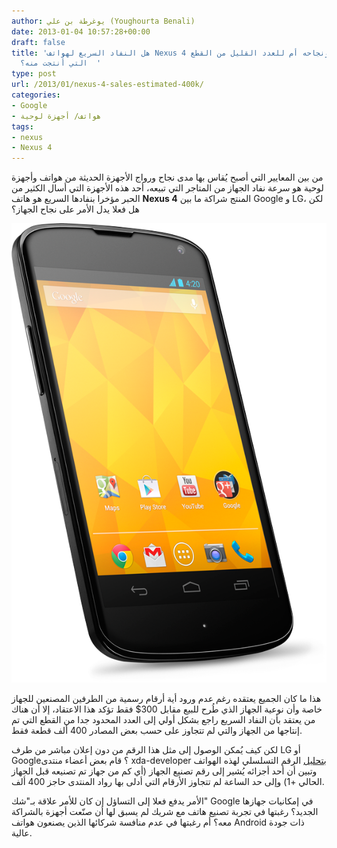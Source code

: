 ```yaml
---
author: يوغرطة بن علي (Youghourta Benali)
date: 2013-01-04 10:57:28+00:00
draft: false
title: 'هل النفاد السريع لهواتف Nexus 4 راجع لرواجه ونجاحه أم للعدد القليل من القطع
  التي أُنتجت منه؟  '
type: post
url: /2013/01/nexus-4-sales-estimated-400k/
categories:
- Google
- هواتف/ أجهزة لوحية
tags:
- nexus
- Nexus 4
---
```


من بين المعايير التي أصبح يُقاس بها مدى نجاح ورواج الأجهزة الحديثة من هواتف وأجهزة لوحية هو سرعة نفاد الجهاز من المتاجر التي تبيعه، أحد هذه الأجهزة التي أسال الكثير من الحبر مؤخرا بنفادها السريع هو هاتف **Nexus 4** المنتج شراكة ما بين Google و LG، لكن هل فعلا يدل الأمر على نجاح الجهاز؟




![nexus-4](nexus-4.png)





هذا ما كان الجميع يعتقده رغم عدم ورود أية أرقام رسمية من الطرفين المصنعين للجهاز خاصة وأن نوعية الجهاز الذي طُرح للبيع مقابل 300$ فقط تؤكد هذا الاعتقاد، إلا أن هناك من يعتقد بأن النفاد السريع راجع بشكل أولي إلى العدد المحدود جدا من القطع التي تم إنتاجها من الجهاز والتي لم تتجاوز على حسب بعض المصادر 400 ألف قطعة فقط.




لكن كيف يُمكن الوصول إلى مثل هذا الرقم من دون إعلان مباشر من طرف LG أو Google؟ قام بعض أعضاء منتدى xda-developer [بتحليل](http://forum.xda-developers.com/showthread.php?s=c41e58abf14ae11b34e8d0c25f25fc25&t=2055351&page=20) الرقم التسلسلي لهذه الهواتف وتبين أن أحد أجزائه يُشير إلى رقم تصنيع الجهاز (أي كم من جهاز تم تصنيعه قبل الجهاز الحالي +1) وإلى حد الساعة لم تتجاوز الأرقام التي أدلى بها رواد المنتدى حاجز 400 ألف.




الأمر يدفع فعلا إلى التساؤل إن كان للأمر علاقة بـ"شك" Google في إمكانيات جهازها الجديد؟ رغبتها في تجربة تصنيع هاتف مع شريك لم يسبق لها أن صنّعت أجهزة بالشراكة معه؟ أم رغبتها في عدم منافسة شركائها الذين يصنعون هواتف Android ذات جودة عالية.
